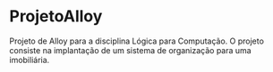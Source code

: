 # ProjetoAlloy
Projeto de Alloy para a disciplina Lógica para Computação. O projeto consiste na implantação de um sistema de organização para uma imobiliária.
